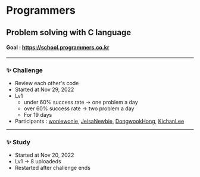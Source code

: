 # Programmers


## Problem solving with C language

#### Goal : https://school.programmers.co.kr

------------

### ✨  Challenge
- Review each other's code  
- Started at Nov 29, 2022    
- Lv1
  - under 60% success rate -> one problem a day
  - over 60% success rate -> two problem a day
  - For 19 days
 - Participants : [woniewonie](https://github.com/woniewonie), [JeisaNewbie](https://github.com/JeisaNewbie), [DongwookHong](https://github.com/DongwookHong), [KichanLee](https://github.com/KichanLee)  

------------

### ✨  Study
- Started at Nov 20, 2022
- Lv1 -> 8 uploadeds
- Restarted after challenge ends
